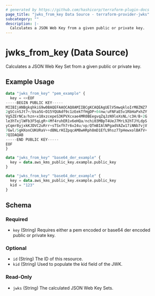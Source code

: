 ```yaml
---
# generated by https://github.com/hashicorp/terraform-plugin-docs
page_title: "jwks_from_key Data Source - terraform-provider-jwks"
subcategory: ""
description: |-
  Calculates a JSON Web Key from a given public or private key.
---
```


# jwks_from_key (Data Source)

Calculates a JSON Web Key Set from a given public or private key.

## Example Usage

```terraform
data "jwks_from_key" "pem_example" {
  key = <<EOF
-----BEGIN PUBLIC KEY-----
MIIBIjANBgkqhkiG9w0BAQEFAAOCAQ8AMIIBCgKCAQEAgUElV5mwqkloIrM8ZNZ7
2gSCcnSJt7+/Usa5G+D15YQUAdf9c1zEekTfHgDP+04nw/uFNFaE5v1RbHaPxhZY
Vg5ZErNCa/hzn+x10xzcepeS3KPVXcxae4MR0BEegvqZqJzN9loXsNL/c3H/B+2G
le3hTxjlWFb3F5qLgR+4Mf4ruhER1v6eHQa/nchi03MBpT4UeJ7MrL92hTJYLdpS
yCqmr8yjxkKJDVC2uRrr+sTSxfh7r6v24u/vp/QTmBIAlNPgadVAZw17iNNb7vjV
7Gwl/5gHXonCUKURaV++dBNLrHIZpqcAM8wHRph8mD1EfL9hsz77pHewxolBATV+
7QIDAQAB
-----END PUBLIC KEY-----
EOF
}

data "jwks_from_key" "base64_der_example" {
  key = data.aws_kms_public_key.example.public_key
}

data "jwks_from_key" "base64_der_example" {
  key = data.aws_kms_public_key.example.public_key
  kid = "123"
}
```

<!-- schema generated by tfplugindocs -->
## Schema

### Required

- `key` (String) Requires either a pem encoded or base64 der encoded public or private key.

### Optional

- `id` (String) The ID of this resource.
- `kid` (String) Used to populate the kid field of the JWK.

### Read-Only

- `jwks` (String) The calculated JSON Web Key Sets.



